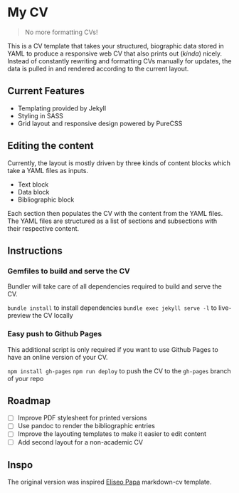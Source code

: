 # My CV

> No more formatting CVs!

This is a CV template that takes your structured, biographic data stored in YAML to produce a responsive web CV that also prints out (*kinda*) nicely. Instead of constantly rewriting and formatting CVs manually for updates, the data is pulled in and rendered according to the current layout.

## Current Features

- Templating provided by Jekyll
- Styling in SASS
- Grid layout and responsive design powered by PureCSS

## Editing the content

Currently, the layout is mostly driven by three kinds of content blocks which take a YAML files as inputs.

- Text block
- Data block
- Bibliographic block

Each section then populates the CV with the content from the YAML files. The YAML files are structured as a list of sections and subsections with their respective content.

## Instructions

### Gemfiles to build and serve the CV

Bundler will take care of all dependencies required to build and serve the CV.

`bundle install` to install dependencies
`bundle exec jekyll serve -l` to live-preview the CV locally

### Easy push to Github Pages

This additional script is only required if you want to use Github Pages to have an online version of your CV.

`npm install gh-pages`
`npm run deploy` to push the CV to the `gh-pages` branch of your repo

## Roadmap

- [ ] Improve PDF stylesheet for printed versions
- [ ] Use pandoc to render the bibliographic entries
- [ ] Improve the layouting templates to make it easier to edit content
- [ ] Add second layout for a non-academic CV

## Inspo

The original version was inspired  [Eliseo Papa](https://elipapa.github.io) markdown-cv template.
